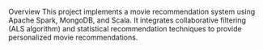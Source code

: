 Overview
This project implements a movie recommendation system using Apache Spark, MongoDB, and Scala. It integrates collaborative filtering (ALS algorithm) and statistical recommendation techniques to provide personalized movie recommendations.
